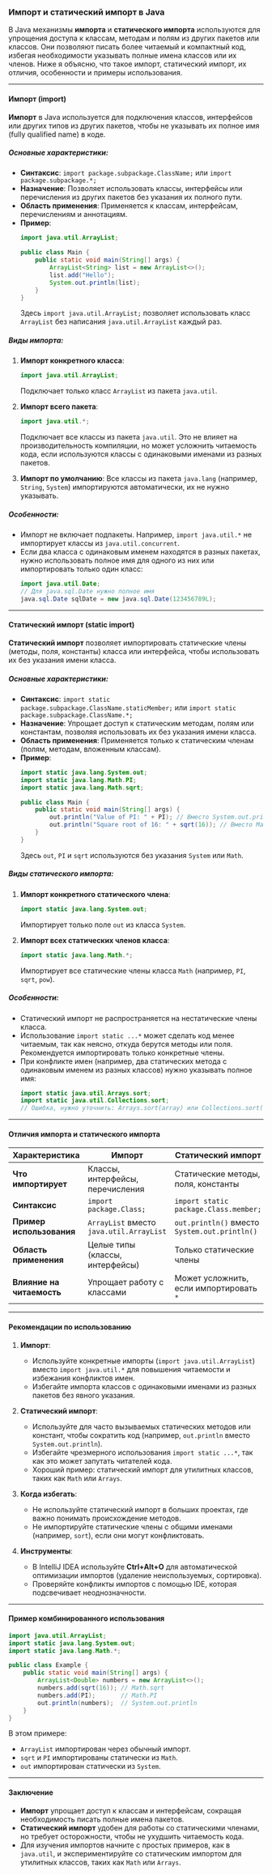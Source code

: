 ### Импорт и статический импорт в Java

В Java механизмы **импорта** и **статического импорта** используются для упрощения доступа к классам, методам и полям из других пакетов или классов. Они позволяют писать более читаемый и компактный код, избегая необходимости указывать полные имена классов или их членов. Ниже я объясню, что такое импорт, статический импорт, их отличия, особенности и примеры использования.

---

#### Импорт (import)

**Импорт** в Java используется для подключения классов, интерфейсов или других типов из других пакетов, чтобы не указывать их полное имя (fully qualified name) в коде.

##### Основные характеристики:
- **Синтаксис**: `import package.subpackage.ClassName;` или `import package.subpackage.*;`
- **Назначение**: Позволяет использовать классы, интерфейсы или перечисления из других пакетов без указания их полного пути.
- **Область применения**: Применяется к классам, интерфейсам, перечислениям и аннотациям.
- **Пример**:
  ```java
  import java.util.ArrayList;

  public class Main {
      public static void main(String[] args) {
          ArrayList<String> list = new ArrayList<>();
          list.add("Hello");
          System.out.println(list);
      }
  }
  ```
  Здесь `import java.util.ArrayList;` позволяет использовать класс `ArrayList` без написания `java.util.ArrayList` каждый раз.

##### Виды импорта:
1. **Импорт конкретного класса**:
   ```java
   import java.util.ArrayList;
   ```
   Подключает только класс `ArrayList` из пакета `java.util`.

2. **Импорт всего пакета**:
   ```java
   import java.util.*;
   ```
   Подключает все классы из пакета `java.util`. Это не влияет на производительность компиляции, но может усложнить читаемость кода, если используются классы с одинаковыми именами из разных пакетов.

3. **Импорт по умолчанию**:
   Все классы из пакета `java.lang` (например, `String`, `System`) импортируются автоматически, их не нужно указывать.

##### Особенности:
- Импорт не включает подпакеты. Например, `import java.util.*` не импортирует классы из `java.util.concurrent`.
- Если два класса с одинаковым именем находятся в разных пакетах, нужно использовать полное имя для одного из них или импортировать только один класс:
  ```java
  import java.util.Date;
  // Для java.sql.Date нужно полное имя
  java.sql.Date sqlDate = new java.sql.Date(123456789L);
  ```

---

#### Статический импорт (static import)

**Статический импорт** позволяет импортировать статические члены (методы, поля, константы) класса или интерфейса, чтобы использовать их без указания имени класса.

##### Основные характеристики:
- **Синтаксис**: `import static package.subpackage.ClassName.staticMember;` или `import static package.subpackage.ClassName.*;`
- **Назначение**: Упрощает доступ к статическим методам, полям или константам, позволяя использовать их без указания имени класса.
- **Область применения**: Применяется только к статическим членам (полям, методам, вложенным классам).
- **Пример**:
  ```java
  import static java.lang.System.out;
  import static java.lang.Math.PI;
  import static java.lang.Math.sqrt;

  public class Main {
      public static void main(String[] args) {
          out.println("Value of PI: " + PI); // Вместо System.out.println
          out.println("Square root of 16: " + sqrt(16)); // Вместо Math.sqrt
      }
  }
  ```
  Здесь `out`, `PI` и `sqrt` используются без указания `System` или `Math`.

##### Виды статического импорта:
1. **Импорт конкретного статического члена**:
   ```java
   import static java.lang.System.out;
   ```
   Импортирует только поле `out` из класса `System`.

2. **Импорт всех статических членов класса**:
   ```java
   import static java.lang.Math.*;
   ```
   Импортирует все статические члены класса `Math` (например, `PI`, `sqrt`, `pow`).

##### Особенности:
- Статический импорт не распространяется на нестатические члены класса.
- Использование `import static ...*` может сделать код менее читаемым, так как неясно, откуда берутся методы или поля. Рекомендуется импортировать только конкретные члены.
- При конфликте имен (например, два статических метода с одинаковым именем из разных классов) нужно указывать полное имя:
  ```java
  import static java.util.Arrays.sort;
  import static java.util.Collections.sort;
  // Ошибка, нужно уточнить: Arrays.sort(array) или Collections.sort(list)
  ```

---

#### Отличия импорта и статического импорта

| Характеристика              | Импорт                              | Статический импорт                     |
|-----------------------------|-------------------------------------|---------------------------------------|
| **Что импортирует**         | Классы, интерфейсы, перечисления   | Статические методы, поля, константы   |
| **Синтаксис**               | `import package.Class;`            | `import static package.Class.member;` |
| **Пример использования**    | `ArrayList` вместо `java.util.ArrayList` | `out.println()` вместо `System.out.println()` |
| **Область применения**      | Целые типы (классы, интерфейсы)    | Только статические члены              |
| **Влияние на читаемость**   | Упрощает работу с классами         | Может усложнить, если импортировать `*` |

---

#### Рекомендации по использованию
1. **Импорт**:
    - Используйте конкретные импорты (`import java.util.ArrayList`) вместо `import java.util.*` для повышения читаемости и избежания конфликтов имен.
    - Избегайте импорта классов с одинаковыми именами из разных пакетов без явного указания.

2. **Статический импорт**:
    - Используйте для часто вызываемых статических методов или констант, чтобы сократить код (например, `out.println` вместо `System.out.println`).
    - Избегайте чрезмерного использования `import static ...*`, так как это может запутать читателей кода.
    - Хороший пример: статический импорт для утилитных классов, таких как `Math` или `Arrays`.

3. **Когда избегать**:
    - Не используйте статический импорт в больших проектах, где важно понимать происхождение методов.
    - Не импортируйте статические члены с общими именами (например, `sort`), если они могут конфликтовать.

4. **Инструменты**:
    - В IntelliJ IDEA используйте **Ctrl+Alt+O** для автоматической оптимизации импортов (удаление неиспользуемых, сортировка).
    - Проверяйте конфликты импортов с помощью IDE, которая подсвечивает неоднозначности.

---

#### Пример комбинированного использования
```java
import java.util.ArrayList;
import static java.lang.System.out;
import static java.lang.Math.*;

public class Example {
    public static void main(String[] args) {
        ArrayList<Double> numbers = new ArrayList<>();
        numbers.add(sqrt(16)); // Math.sqrt
        numbers.add(PI);       // Math.PI
        out.println(numbers);  // System.out.println
    }
}
```
В этом примере:
- `ArrayList` импортирован через обычный импорт.
- `sqrt` и `PI` импортированы статически из `Math`.
- `out` импортирован статически из `System`.

---

#### Заключение
- **Импорт** упрощает доступ к классам и интерфейсам, сокращая необходимость писать полные имена пакетов.
- **Статический импорт** удобен для работы со статическими членами, но требует осторожности, чтобы не ухудшить читаемость кода.
- Для изучения импортов начните с простых примеров, как в `java.util`, и экспериментируйте со статическим импортом для утилитных классов, таких как `Math` или `Arrays`.